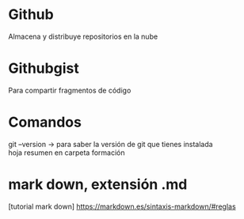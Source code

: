 # Github 
Almacena y distribuye repositorios en la nube

# Githubgist 
Para compartir fragmentos de código

# Comandos
git –version -> para saber la versión de git que tienes instalada  
hoja resumen en carpeta formación

# mark down, extensión .md 
[tutorial mark down] https://markdown.es/sintaxis-markdown/#reglas


